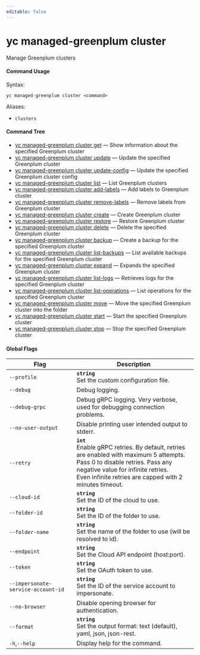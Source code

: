 ```yaml
---
editable: false
---
```


# yc managed-greenplum cluster

Manage Greenplum clusters

#### Command Usage

Syntax: 

`yc managed-greenplum cluster <command>`

Aliases: 

- `clusters`

#### Command Tree

- [yc managed-greenplum cluster get](get.md) — Show information about the specified Greenplum cluster
- [yc managed-greenplum cluster update](update.md) — Update the specified Greenplum cluster
- [yc managed-greenplum cluster update-config](update-config.md) — Update the specified Greenplum cluster config
- [yc managed-greenplum cluster list](list.md) — List Greenplum clusters
- [yc managed-greenplum cluster add-labels](add-labels.md) — Add labels to Greenplum cluster
- [yc managed-greenplum cluster remove-labels](remove-labels.md) — Remove labels from Greenplum cluster
- [yc managed-greenplum cluster create](create.md) — Create Greenplum cluster
- [yc managed-greenplum cluster restore](restore.md) — Restore Greenplum cluster
- [yc managed-greenplum cluster delete](delete.md) — Delete the specified Greenplum cluster
- [yc managed-greenplum cluster backup](backup.md) — Create a backup for the specified Greenplum cluster
- [yc managed-greenplum cluster list-backups](list-backups.md) — List available backups for the specified Greenplum cluster
- [yc managed-greenplum cluster expand](expand.md) — Expands the specified Greenplum cluster
- [yc managed-greenplum cluster list-logs](list-logs.md) — Retrieves logs for the specified Greenplum cluster
- [yc managed-greenplum cluster list-operations](list-operations.md) — List operations for the specified Greenplum cluster
- [yc managed-greenplum cluster move](move.md) — Move the specified Greenplum cluster into the folder
- [yc managed-greenplum cluster start](start.md) — Start the specified Greenplum cluster
- [yc managed-greenplum cluster stop](stop.md) — Stop the specified Greenplum cluster

#### Global Flags

| Flag | Description |
|----|----|
|`--profile`|<b>`string`</b><br/>Set the custom configuration file.|
|`--debug`|Debug logging.|
|`--debug-grpc`|Debug gRPC logging. Very verbose, used for debugging connection problems.|
|`--no-user-output`|Disable printing user intended output to stderr.|
|`--retry`|<b>`int`</b><br/>Enable gRPC retries. By default, retries are enabled with maximum 5 attempts.<br/>Pass 0 to disable retries. Pass any negative value for infinite retries.<br/>Even infinite retries are capped with 2 minutes timeout.|
|`--cloud-id`|<b>`string`</b><br/>Set the ID of the cloud to use.|
|`--folder-id`|<b>`string`</b><br/>Set the ID of the folder to use.|
|`--folder-name`|<b>`string`</b><br/>Set the name of the folder to use (will be resolved to id).|
|`--endpoint`|<b>`string`</b><br/>Set the Cloud API endpoint (host:port).|
|`--token`|<b>`string`</b><br/>Set the OAuth token to use.|
|`--impersonate-service-account-id`|<b>`string`</b><br/>Set the ID of the service account to impersonate.|
|`--no-browser`|Disable opening browser for authentication.|
|`--format`|<b>`string`</b><br/>Set the output format: text (default), yaml, json, json-rest.|
|`-h`,`--help`|Display help for the command.|
